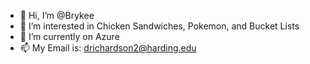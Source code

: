 - 👋 Hi, I’m @Brykee
- 👀 I’m interested in Chicken Sandwiches, Pokemon, and Bucket Lists
- 🌱 I’m currently on Azure
- 📫 My Email is: drichardson2@harding.edu
